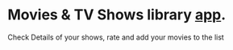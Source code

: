 # Movies & TV Shows library [app](https://movies-on-the-train.vercel.app).

Check Details of your shows, rate and add your movies to the list
